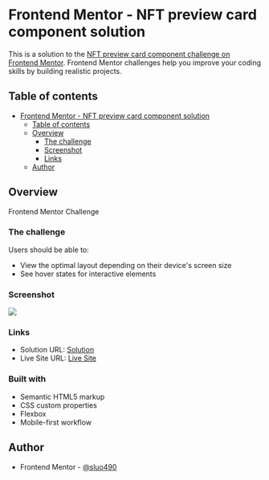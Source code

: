 # Frontend Mentor - NFT preview card component solution

This is a solution to the [NFT preview card component challenge on Frontend Mentor](https://www.frontendmentor.io/challenges/nft-preview-card-component-SbdUL_w0U). Frontend Mentor challenges help you improve your coding skills by building realistic projects. 

## Table of contents

- [Frontend Mentor - NFT preview card component solution](#frontend-mentor---nft-preview-card-component-solution)
  - [Table of contents](#table-of-contents)
  - [Overview](#overview)
    - [The challenge](#the-challenge)
    - [Screenshot](#screenshot)
    - [Links](#links)
  - [Author](#author)

## Overview

Frontend Mentor Challenge

### The challenge

Users should be able to:

- View the optimal layout depending on their device's screen size
- See hover states for interactive elements

### Screenshot

![](./screenshot.jpg)

### Links

- Solution URL: [Solution](https://www.frontendmentor.io/solutions/nft-preview-card-component-V5vLdMWks)
- Live Site URL: [Live Site](https://nft-preview-fementor.netlify.app/)

### Built with

- Semantic HTML5 markup
- CSS custom properties
- Flexbox
- Mobile-first workflow


## Author

- Frontend Mentor - [@sluo490](https://www.frontendmentor.io/profile/SLuo490)
